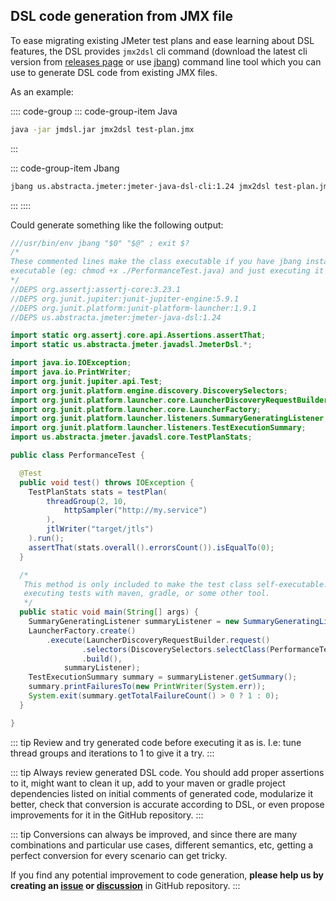 ## DSL code generation from JMX file

To ease migrating existing JMeter test plans and ease learning about DSL features, the DSL provides `jmx2dsl` cli command (download the latest cli version from [releases page](https://github.com/abstracta/jmeter-java-dsl/releases) or use [jbang](https://www.jbang.dev/documentation/guide/latest/index.html)) command line tool which you can use to generate DSL code from existing JMX files.

As an example:

:::: code-group
::: code-group-item Java
```bash
java -jar jmdsl.jar jmx2dsl test-plan.jmx
```
:::

::: code-group-item Jbang
```bash
jbang us.abstracta.jmeter:jmeter-java-dsl-cli:1.24 jmx2dsl test-plan.jmx
```
:::
::::

Could generate something like the following output:

```java
///usr/bin/env jbang "$0" "$@" ; exit $?
/*
These commented lines make the class executable if you have jbang installed by making the file
executable (eg: chmod +x ./PerformanceTest.java) and just executing it with ./PerformanceTest.java
*/
//DEPS org.assertj:assertj-core:3.23.1
//DEPS org.junit.jupiter:junit-jupiter-engine:5.9.1
//DEPS org.junit.platform:junit-platform-launcher:1.9.1
//DEPS us.abstracta.jmeter:jmeter-java-dsl:1.24

import static org.assertj.core.api.Assertions.assertThat;
import static us.abstracta.jmeter.javadsl.JmeterDsl.*;

import java.io.IOException;
import java.io.PrintWriter;
import org.junit.jupiter.api.Test;
import org.junit.platform.engine.discovery.DiscoverySelectors;
import org.junit.platform.launcher.core.LauncherDiscoveryRequestBuilder;
import org.junit.platform.launcher.core.LauncherFactory;
import org.junit.platform.launcher.listeners.SummaryGeneratingListener;
import org.junit.platform.launcher.listeners.TestExecutionSummary;
import us.abstracta.jmeter.javadsl.core.TestPlanStats;

public class PerformanceTest {

  @Test
  public void test() throws IOException {
    TestPlanStats stats = testPlan(
        threadGroup(2, 10,
            httpSampler("http://my.service")
        ),
        jtlWriter("target/jtls")
    ).run();
    assertThat(stats.overall().errorsCount()).isEqualTo(0);
  }

  /*
   This method is only included to make the test class self-executable. You can remove it when
   executing tests with maven, gradle, or some other tool.
   */
  public static void main(String[] args) {
    SummaryGeneratingListener summaryListener = new SummaryGeneratingListener();
    LauncherFactory.create()
        .execute(LauncherDiscoveryRequestBuilder.request()
                .selectors(DiscoverySelectors.selectClass(PerformanceTest.class))
                .build(),
            summaryListener);
    TestExecutionSummary summary = summaryListener.getSummary();
    summary.printFailuresTo(new PrintWriter(System.err));
    System.exit(summary.getTotalFailureCount() > 0 ? 1 : 0);
  }

}
```

::: tip
Review and try generated code before executing it as is. I.e: tune thread groups and iterations to 1 to give it a try.
:::

::: tip
Always review generated DSL code. You should add proper assertions to it, might want to clean it up, add to your maven or gradle project dependencies listed on initial comments of generated code, modularize it better, check that conversion is accurate according to DSL, or even propose improvements for it in the GitHub repository.
:::

::: tip
Conversions can always be improved, and since there are many combinations and particular use cases, different semantics, etc, getting a perfect conversion for every scenario can get tricky.

If you find any potential improvement to code generation, **please help us by creating an [issue](https://github.com/abstracta/jmeter-java-dsl/issues) or [discussion](https://github.com/abstracta/jmeter-java-dsl/discussions)** in GitHub repository.
:::
